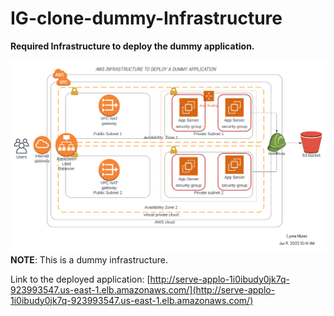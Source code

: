 # IG-clone-dummy-Infrastructure

**Required Infrastructure to deploy the dummy application.**

![Infrastructure SVG](dummy.svg)
**NOTE**: This is a dummy infrastructure.

Link to the deployed application: [http://serve-applo-1i0ibudy0jk7q-923993547.us-east-1.elb.amazonaws.com/](http://serve-applo-1i0ibudy0jk7q-923993547.us-east-1.elb.amazonaws.com/)